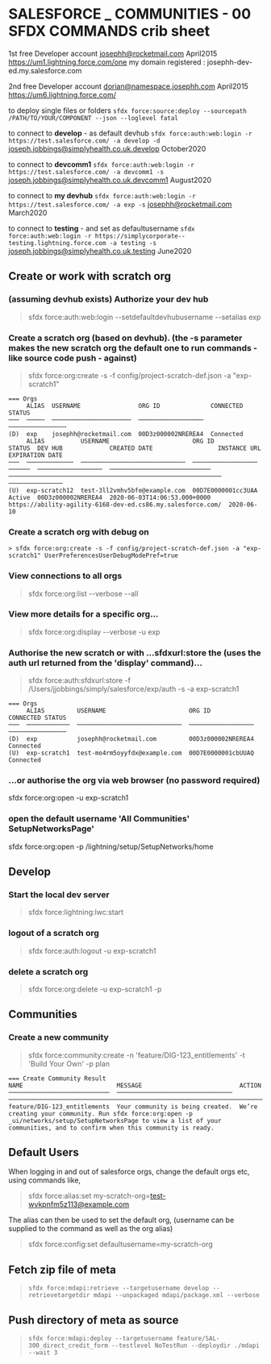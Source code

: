 # SALESFORCE _ COMMUNITIES - 00 SFDX COMMANDS crib sheet

1st free Developer account
josephh@rocketmail.com
April2015
https://um1.lightning.force.com/one
my domain registered : josephh-dev-ed.my.salesforce.com

2nd free Developer account
dorian@namespace.josephh.com
April2015
https://um6.lightning.force.com/

to deploy single files or folders
`sfdx force:source:deploy --sourcepath /PATH/TO/YOUR/COMPONENT --json --loglevel fatal`

to connect to **develop** - as default devhub
`sfdx force:auth:web:login -r https://test.salesforce.com/ -a develop -d`
joseph.jobbings@simplyhealth.co.uk.develop
October2020

to connect to **devcomm1**
`sfdx force:auth:web:login -r https://test.salesforce.com/ -a devcomm1 -s`
joseph.jobbings@simplyhealth.co.uk.devcomm1
August2020

to connect to **my devhub**
`sfdx force:auth:web:login -r https://test.salesforce.com/ -a exp -s`
josephh@rocketmail.com
March2020

to connect to **testing** - and set as defaultusername
`sfdx force:auth:web:login -r https://simplycorporate--testing.lightning.force.com -a testing -s`
joseph.jobbings@simplyhealth.co.uk.testing
June2020



## Create or work with scratch org
### (assuming devhub exists) Authorize your dev hub
> sfdx force:auth:web:login --setdefaultdevhubusername --setalias exp
### Create a scratch org (based on devhub). (the -s parameter makes the new scratch org the default one to run commands - like source code push - against)
> sfdx force:org:create -s -f config/project-scratch-def.json -a "exp-scratch1"
```
=== Orgs
     ALIAS  USERNAME                ORG ID              CONNECTED STATUS
───  ─────  ──────────────────────  ──────────────────  ────────────────
(D)  exp    josephh@rocketmail.com  00D3z000002NREREA4  Connected
     ALIAS          USERNAME                       ORG ID              STATUS  DEV HUB             CREATED DATE                  INSTANCE URL                                                 EXPIRATION DATE
───  ─────────────  ─────────────────────────────  ──────────────────  ──────  ──────────────────  ────────────────────────────  ───────────────────────────────────────────────────────────  ───────────────
(U)  exp-scratch12  test-3ll2vmhv5bfe@example.com  00D7E0000001cc3UAA  Active  00D3z000002NREREA4  2020-06-03T14:06:53.000+0000  https://ability-agility-6168-dev-ed.cs86.my.salesforce.com/  2020-06-10
```  
### Create a scratch org with debug on
`> sfdx force:org:create -s -f config/project-scratch-def.json -a "exp-scratch1" UserPreferencesUserDebugModePref=true`
### View connections to all orgs
> sfdx force:org:list --verbose --all
### View more details for a specific  org...
> sfdx force:org:display --verbose -u exp
### Authorise the new scratch or with ...sfdxurl:store the (uses the auth url returned from the 'display' command)...
> sfdx force:auth:sfdxurl:store -f  /Users/jjobbings/simply/salesforce/exp/auth -s -a exp-scratch1
```
=== Orgs
     ALIAS         USERNAME                       ORG ID              CONNECTED STATUS
───  ────────────  ─────────────────────────────  ──────────────────  ────────────────
(D)  exp           josephh@rocketmail.com         00D3z000002NREREA4  Connected
(U)  exp-scratch1  test-mo4rm5oyyfdx@example.com  00D7E0000001cbUUAQ  Connected
```
### ...or authorise the org via web browser (no password required)
sfdx force:org:open -u exp-scratch1
### open the default username 'All Communities' SetupNetworksPage'
sfdx force:org:open -p /lightning/setup/SetupNetworks/home

## Develop
### Start the local dev server
> sfdx force:lightning:lwc:start
### logout of a scratch org
> sfdx force:auth:logout -u exp-scratch1
### delete a scratch org
> sfdx force:org:delete -u exp-scratch1 -p

## Communities
### Create a new community
> sfdx force:community:create -n 'feature/DIG-123_entitlements' -t 'Build Your Own' -p plan  
```
=== Create Community Result
NAME                          MESSAGE                           ACTION
────────────────────────────  ────────────────────────────────  ───────────────────────────────────────────────────────────────────────────────────────────────────────────────────────────────────────────────────────────────────────────────
feature/DIG-123_entitlements  Your community is being created.  We’re creating your community. Run sfdx force:org:open -p _ui/networks/setup/SetupNetworksPage to view a list of your communities, and to confirm when this community is ready.
```
## Default Users
When logging in and out of salesforce orgs, change the default orgs etc, using commands like,
> sfdx force:alias:set my-scratch-org=test-wvkpnfm5z113@example.com  

The alias can then be used to set the default org, (username can be supplied to the command as well as the org alias)
> sfdx force:config:set defaultusername=my-scratch-org

## Fetch zip file of meta
> `sfdx force:mdapi:retrieve --targetusername develop --retrievetargetdir mdapi --unpackaged mdapi/package.xml --verbose`

## Push directory of meta as source
> `sfdx force:mdapi:deploy --targetusername feature/SAL-300_direct_credit_form --testlevel NoTestRun --deploydir ./mdapi --wait 3`
